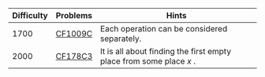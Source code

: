 | Difficulty | Problems | Hints |
| -------- | -------- | -------- |
| 1700 | [CF1009C](https://codeforces.com/problemset/problem/1009/C) | Each operation can be considered separately. |
| 2000 | [CF178C3](https://codeforces.com/problemset/problem/178/C3) | It is all about finding the first empty place from some place $x$ . |